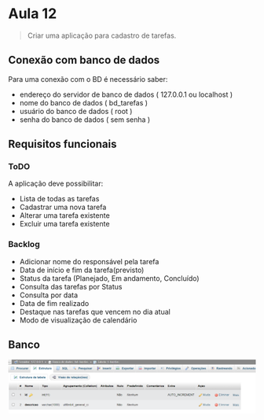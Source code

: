 # Aula 12
> Criar uma aplicação para cadastro de tarefas.

## Conexão com banco de dados
Para uma conexão com o BD é necessário saber:
- endereço do servidor de banco de dados ( 127.0.0.1 ou localhost )
- nome do banco de dados ( bd_tarefas )
- usuário do banco de dados ( root )
- senha do banco de dados ( sem senha )

## Requisitos funcionais
### ToDO
A aplicação deve possibilitar:
- Lista de todas as tarefas
- Cadastrar uma nova tarefa
- Alterar uma tarefa existente
- Excluir uma tarefa existente

### Backlog
- Adicionar nome do responsável pela tarefa
- Data de início e fim da tarefa(previsto)
- Status da tarefa (Planejado, Em andamento, Concluído)
- Consulta das tarefas por Status
- Consulta por data
- Data de fim realizado
- Destaque nas tarefas que vencem no dia atual
- Modo de visualização de calendário

## Banco
![](banco.PNG)


